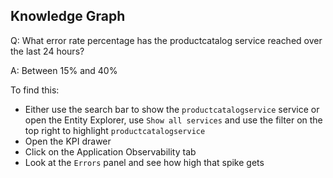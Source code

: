 ## Knowledge Graph
Q: What error rate percentage has the productcatalog service reached over the last 24 hours?

A: Between 15% and 40%

To find this:
- Either use the search bar to show the `productcatalogservice` service or open the Entity Explorer, use `Show all services` and use the filter on the top right to highlight `productcatalogservice`
- Open the KPI drawer
- Click on the Application Observability tab
- Look at the `Errors` panel and see how high that spike gets
